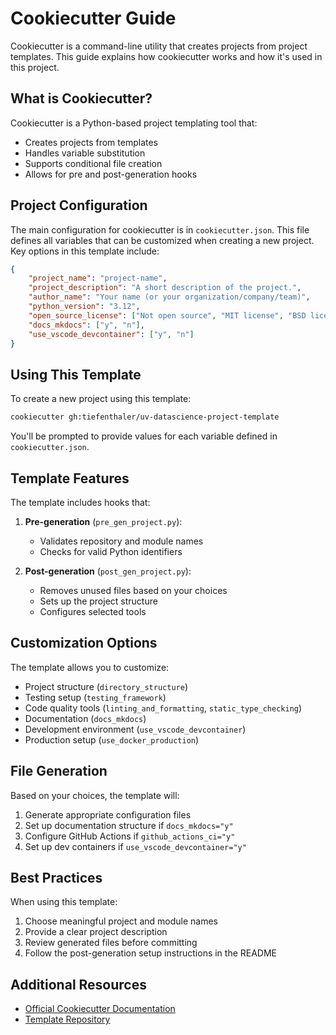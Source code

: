 # Cookiecutter Guide

Cookiecutter is a command-line utility that creates projects from project templates. This guide explains how cookiecutter works and how it's used in this project.

## What is Cookiecutter?

Cookiecutter is a Python-based project templating tool that:
- Creates projects from templates
- Handles variable substitution
- Supports conditional file creation
- Allows for pre and post-generation hooks

## Project Configuration

The main configuration for cookiecutter is in `cookiecutter.json`. This file defines all variables that can be customized when creating a new project. Key options in this template include:

```json
{
    "project_name": "project-name",
    "project_description": "A short description of the project.",
    "author_name": "Your name (or your organization/company/team)",
    "python_version": "3.12",
    "open_source_license": ["Not open source", "MIT license", "BSD license", "Apache-2.0"],
    "docs_mkdocs": ["y", "n"],
    "use_vscode_devcontainer": ["y", "n"]
}
```

## Using This Template

To create a new project using this template:

```bash
cookiecutter gh:tiefenthaler/uv-datascience-project-template
```

You'll be prompted to provide values for each variable defined in `cookiecutter.json`.

## Template Features

The template includes hooks that:

1. **Pre-generation** (`pre_gen_project.py`):
   - Validates repository and module names
   - Checks for valid Python identifiers

2. **Post-generation** (`post_gen_project.py`):
   - Removes unused files based on your choices
   - Sets up the project structure
   - Configures selected tools

## Customization Options

The template allows you to customize:

- Project structure (`directory_structure`)
- Testing setup (`testing_framework`)
- Code quality tools (`linting_and_formatting`, `static_type_checking`)
- Documentation (`docs_mkdocs`)
- Development environment (`use_vscode_devcontainer`)
- Production setup (`use_docker_production`)

## File Generation

Based on your choices, the template will:

1. Generate appropriate configuration files
2. Set up documentation structure if `docs_mkdocs="y"`
3. Configure GitHub Actions if `github_actions_ci="y"`
4. Set up dev containers if `use_vscode_devcontainer="y"`

## Best Practices

When using this template:

1. Choose meaningful project and module names
2. Provide a clear project description
3. Review generated files before committing
4. Follow the post-generation setup instructions in the README

## Additional Resources

- [Official Cookiecutter Documentation](https://cookiecutter.readthedocs.io/)
- [Template Repository](https://github.com/tiefenthaler/uv-datascience-project-template)